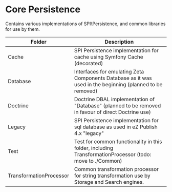 # Core Persistence

Contains various implementations of SPI\Persistence, and common libraries for use by them.

Folder                  | Description
------------------------|------------
Cache                   | SPI Persistence implementation for cache using Symfony Cache (decorated)
Database                | Interfaces for emulating Zeta Components Database as it was used in the beginning (planned to be removed)
Doctrine                | Doctrine DBAL implementation of "Database" (planned to be removed in favour of direct Doctrine use)
Legacy                  | SPI Persistence implementation for sql database as used in eZ Publish 4.x "legacy"
Test                    | Test for common functionality in this folder, including TransformationProcessor (todo: move to ./Common)
TransformationProcessor | Common transformation processor for string transformation use by Storage and Search engines.

